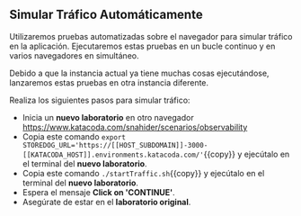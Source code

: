 ## Simular Tráfico Automáticamente

Utilizaremos pruebas automatizadas sobre el navegador para simular tráfico en la aplicación.
Ejecutaremos estas pruebas en un bucle continuo y en varios navegadores en simultáneo.

Debido a que la instancia actual ya tiene muchas cosas ejecutándose, lanzaremos estas pruebas en otra instancia diferente.

Realiza los siguientes pasos para simular tráfico:
* Inicia un **nuevo laboratorio** en otro navegador <a href="https://www.katacoda.com/snahider/scenarios/observability" 
  target="jenkins">https://www.katacoda.com/snahider/scenarios/observability</a>
* Copia este comando `export STOREDOG_URL='https://[[HOST_SUBDOMAIN]]-3000-[[KATACODA_HOST]].environments.katacoda.com/'`{{copy}} y ejecútalo en el terminal del **nuevo laboratorio**.
* Copia este comando `./startTraffic.sh`{{copy}} y ejecútalo en el terminal del **nuevo laboratorio**.
* Espera el mensaje **Click on 'CONTINUE'**.
* Asegúrate de estar en el **laboratorio original**.

